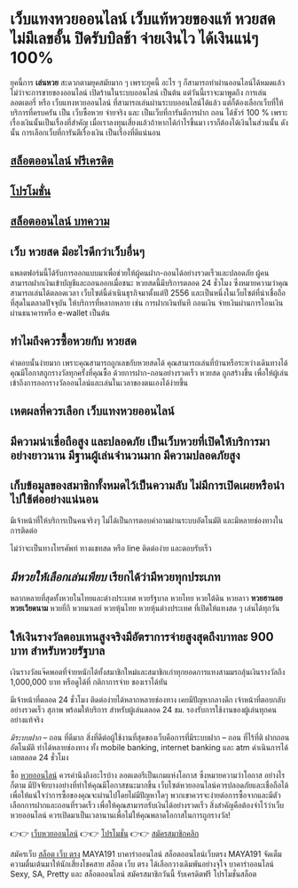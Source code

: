 # **เว็บแทงหวยออนไลน์** เว็บแท้หวยของแท้ หวยสด ไม่มีเลขอั้น ปิดรับบิลช้า จ่ายเงินไว ได้เงินแน่ๆ 100%

ยุคนี้การ **เล่นหวย** สะดวกตามยุคสมัยมาก ๆ เพราะยุคนี้ อะไร ๆ ก็สามารถทำผ่านออนไลน์ได้หมดแล้ว ไม่ว่าจะการขายของออนไลน์ เปิดร้านในระบบออนไลน์ เป็นต้น แต่วันนี้เราจะมาพูดถึง การเล่นลอตเตอรี่ หรือ เว็บแทงหวยออนไลน์ ที่สามารถเล่นผ่านระบบออนไลน์ได้แล้ว แต่ก็ต้องเลือกเว็บที่ให้บริการที่ครบครัน เป็น เว็บซื้อหวย จ่ายจริง และ เป็นเว็บที่การันตีการฝาก ถอน ได้ชัวร์ 100 % เพราะเรื่องเงินนั้นเป็นเรื่องที่สำคัญ เมื่อเราลงทุนเสี่ยงแล้วถ้าหากได้กำไรขึ้นมา เราก็ต้องได้เงินในส่วนนั้น ดังนั้น การเลือกเว็บที่การันตีเรื่องเงิน เป็นเรื่องที่ดีแน่นอน

##  [สล็อตออนไลน์ ฟรีเครดิต](https://www.google.bg/url?sa=t&url=https://aaaknights.com/ "สล็อตออนไลน์ ฟรีเครดิต")

##  [โปรโมชั่น](https://aaaknights.com/)

##  [สล็อตออนไลน์ บทความ](http://www.google.at/url?sa=t&url=https://aaaknights.com/ "สล็อตออนไลน์ บทความ")

## เว็บ หวยสด มีอะไรดีกว่าเว็บอื่นๆ
แพลตฟอร์มนี้ได้รับการออกแบบมาเพื่อช่วยให้ผู้คนฝาก-ถอนได้อย่างรวดเร็วและปลอดภัย ผู้คนสามารถฝากเงินเข้าบัญชีและถอนออกเมื่อชนะ หวยสดนี้มีบริการตลอด 24 ชั่วโมง ซึ่งหมายความว่าคุณสามารถเล่นได้ตลอดเวลา เว็บไซต์นี้ดำเนินธุรกิจมาตั้งแต่ปี 2556 และเป็นหนึ่งในเว็บไซต์ที่น่าเชื่อถือที่สุดในตลาดปัจจุบัน ให้บริการที่หลากหลาย เช่น การฝากเงินทันที ถอนเงิน จ่ายเงินผ่านการโอนเงินผ่านธนาคารหรือ e-wallet เป็นต้น

## ทำไมถึงควรซื้อหวยกับ หวยสด

คำตอบนั้นง่ายมาก เพราะคุณสามารถถูกเลขกับหวยสดได้ คุณสามารถเล่นที่บ้านหรือระหว่างเดินทางได้ คุณมีโอกาสถูกรางวัลทุกครั้งที่คุณซื้อ ด้วยการฝาก-ถอนอย่างรวดเร็ว หวยสด ถูกสร้างขึ้น เพื่อให้ผู้เล่นเข้าถึงการออกรางวัลออนไลน์และเล่นในเวลาของตนเองได้ง่ายขึ้น

## เหตผลที่ควรเลือก **เว็บแทงหวยออนไลน์**

## มีความน่าเชื่อถือสูง และปลอดภัย เป็น**เว็บหวย**ที่เปิดให้บริการมาอย่างยาวนาน มีฐานผู้เล่นจำนวนมาก มีความปลอดภัยสูง

## เก็บข้อมูลของสมาชิกทั้งหมดไว้เป็นความลับ ไม่มีการเปิดเผยหรือนำไปใช้ต่ออย่างแน่นอน

มีเจ้าหน้าที่ให้บริการเป็นคนจริงๆ ไม่ได้เป็นการตอบคำถามผ่านระบบอัตโนมัติ และมีหลายช่องทางในการติดต่อ

ไม่ว่าจะเป็นทางโทรศัพท์ ทางแชทสด หรือ line ติดต่อง่าย และตอบรับเร็ว

## *มีหวยให้เลือกเล่นเพียบ* เรียกได้ว่ามีหวยทุกประเภท

หลากหลายที่สุดทั้งหวยในไทยและต่างประเทศ หวยรัฐบาล หวยไทย หวยใต้ดิน หวยลาว **หวยฮานอย** **หวยเวียดนาม** หวยยี่กี หวยมาเลย์ หวยหุ้นไทย หวยหุ้นต่างประเทศ ที่เปิดให้แทงสด ๆ เล่นได้ทุกวัน

## ให้เงินรางวัลตอบเทนสูงจริงมีอัตราการจ่ายสูงสุดถึงบาทละ 900 บาท สำหรับหวยรัฐบาล

เงินรางวัลแจ๊คพอตที่จ่ายหนักได้ทั้งสมาชิกใหม่และสมาชิกเก่าทุกยอดการแทงสามมรถลุ้นเงินรางวัลถึง 1,000,000 บาท หรือดูได้ที่ กติกาการจ่าย ของเราได้ทัน

มีเจ้าหน้าที่ตลอด 24 ชั่วโมง ติดต่อง่ายได้หลากหลายช่องทาง เคยมีปัญหากลางดึก เจ้าหน้าที่ตอบกลับอย่างรวดเร็ว สุภาพ พร้อมให้บริการ สำหรับผู้เล่นตลอด 24 ชม. รองรับการใช้งานของผู้เล่นทุกคนอย่างแท้จริง

*มีระบบฝาก* – ถอน ที่ดีมาก สิ่งที่ดีต่อผู้ใช้งานที่สุดของเว็บคือการที่มีระบบฝาก – ถอน ที่ไร้ที่ติ ฝากถอน อัตโนมัติ ทำได้หลายช่องทาง ทั้ง mobile banking, internet banking และ atm ดำเนินการได้เลยตลอด 24 ชั่วโมง

ซื้อ [หวยออนไลน์](https://aaaknights.com/) ควรคำนึงถึงอะไรบ้าง
ลอตเตอรีเป็นเกมแห่งโอกาส ซึ่งหมายความว่าโอกาส อย่างไรก็ตาม มีปัจจัยบางอย่างที่ทำให้คุณมีโอกาสชนะมากขึ้น เว็บไซต์หวยออนไลน์ควรปลอดภัยและเชื่อถือได้ เพื่อให้แน่ใจว่าการซื้อของคุณจะผ่านไปโดยไม่มีปัญหาใดๆ พวกเขาควรจะง่ายต่อการซื้อจากและมีตัวเลือกการฝากและถอนที่รวดเร็ว เพื่อให้คุณสามารถรับเงินได้อย่างรวดเร็ว สิ่งสำคัญคือต้องจำไว้ว่าเว็บ หวยออนไลน์ ควรเปิดมาเป็นเวลานานเพื่อไม่ให้คุณพลาดโอกาสในการถูกรางวัล!

👉👉 [เว็บหวยออนไลน์](https://aaaknights.com/)
👉👉 [โปรโมชั่น](https://aaaknights.com/)
👉👉 [สมัครสมาชิกคลิก](https://aaaknights.com/)

สมัครเว็บ [สล็อต เว็บ ตรง](https://aaaknights.com/) MAYA191 บาคาร่าออนไลน์ สล็อตออนไลน์เว็บตรง MAYA191 จัดเต็มความตื่นเต้นมาให้นักเสี่ยงโชคสาย สล็อต เว็บ ตรง ได้เลือกวางเดิมพันอย่างจุใจ บาคาร่าออนไลน์ Sexy, SA, Pretty และ สล็อตออนไลน์
สมัครสมาชิกวันนี้ รับเครดิตฟรี โปรโมชั่นสล็อต

